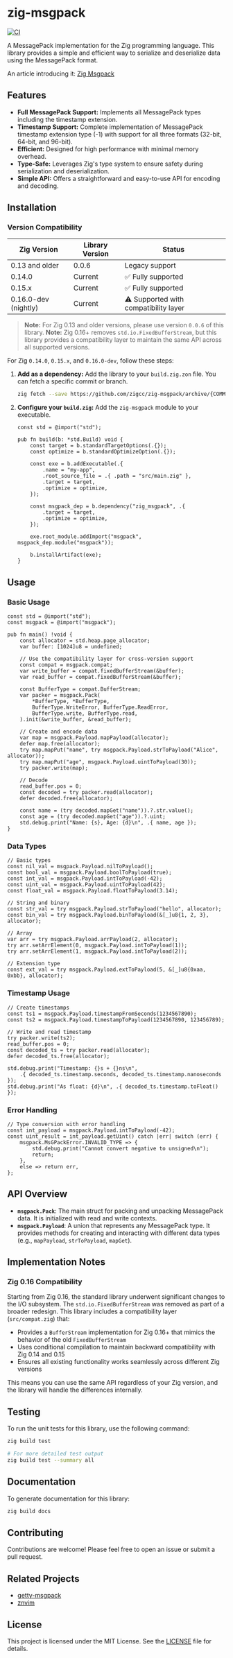# zig-msgpack

[![CI](https://github.com/zigcc/zig-msgpack/actions/workflows/ci.yml/badge.svg)](https://github.com/zigcc/zig-msgpack/actions/workflows/ci.yml)

A MessagePack implementation for the Zig programming language. This library provides a simple and efficient way to serialize and deserialize data using the MessagePack format.

An article introducing it: [Zig Msgpack](https://blog.nvimer.org/2025/09/20/zig-msgpack/)

## Features

- **Full MessagePack Support:** Implements all MessagePack types including the timestamp extension.
- **Timestamp Support:** Complete implementation of MessagePack timestamp extension type (-1) with support for all three formats (32-bit, 64-bit, and 96-bit).
- **Efficient:** Designed for high performance with minimal memory overhead.
- **Type-Safe:** Leverages Zig's type system to ensure safety during serialization and deserialization.
- **Simple API:** Offers a straightforward and easy-to-use API for encoding and decoding.

## Installation

### Version Compatibility

| Zig Version | Library Version | Status |
|-------------|----------------|---------|
| 0.13 and older | 0.0.6 | Legacy support |
| 0.14.0 | Current | ✅ Fully supported |
| 0.15.x | Current | ✅ Fully supported |
| 0.16.0-dev (nightly) | Current | ⚠️ Supported with compatibility layer |

> **Note:** For Zig 0.13 and older versions, please use version `0.0.6` of this library.
> **Note:** Zig 0.16+ removes `std.io.FixedBufferStream`, but this library provides a compatibility layer to maintain the same API across all supported versions.

For Zig `0.14.0`, `0.15.x`, and `0.16.0-dev`, follow these steps:

1.  **Add as a dependency:**
    Add the library to your `build.zig.zon` file. You can fetch a specific commit or branch.

    ```sh
    zig fetch --save https://github.com/zigcc/zig-msgpack/archive/{COMMIT_OR_BRANCH}.tar.gz
    ```

2.  **Configure your `build.zig`:**
    Add the `zig-msgpack` module to your executable.

    ```zig
    const std = @import("std");

    pub fn build(b: *std.Build) void {
        const target = b.standardTargetOptions(.{});
        const optimize = b.standardOptimizeOption(.{});

        const exe = b.addExecutable(.{
            .name = "my-app",
            .root_source_file = .{ .path = "src/main.zig" },
            .target = target,
            .optimize = optimize,
        });

        const msgpack_dep = b.dependency("zig_msgpack", .{
            .target = target,
            .optimize = optimize,
        });

        exe.root_module.addImport("msgpack", msgpack_dep.module("msgpack"));

        b.installArtifact(exe);
    }
    ```

## Usage

### Basic Usage

```zig
const std = @import("std");
const msgpack = @import("msgpack");

pub fn main() !void {
    const allocator = std.heap.page_allocator;
    var buffer: [1024]u8 = undefined;
    
    // Use the compatibility layer for cross-version support
    const compat = msgpack.compat;
    var write_buffer = compat.fixedBufferStream(&buffer);
    var read_buffer = compat.fixedBufferStream(&buffer);

    const BufferType = compat.BufferStream;
    var packer = msgpack.Pack(
        *BufferType, *BufferType,
        BufferType.WriteError, BufferType.ReadError,
        BufferType.write, BufferType.read,
    ).init(&write_buffer, &read_buffer);

    // Create and encode data
    var map = msgpack.Payload.mapPayload(allocator);
    defer map.free(allocator);
    try map.mapPut("name", try msgpack.Payload.strToPayload("Alice", allocator));
    try map.mapPut("age", msgpack.Payload.uintToPayload(30));
    try packer.write(map);

    // Decode
    read_buffer.pos = 0;
    const decoded = try packer.read(allocator);
    defer decoded.free(allocator);
    
    const name = (try decoded.mapGet("name")).?.str.value();
    const age = (try decoded.mapGet("age")).?.uint;
    std.debug.print("Name: {s}, Age: {d}\n", .{ name, age });
}
```

### Data Types

```zig
// Basic types
const nil_val = msgpack.Payload.nilToPayload();
const bool_val = msgpack.Payload.boolToPayload(true);
const int_val = msgpack.Payload.intToPayload(-42);
const uint_val = msgpack.Payload.uintToPayload(42);
const float_val = msgpack.Payload.floatToPayload(3.14);

// String and binary
const str_val = try msgpack.Payload.strToPayload("hello", allocator);
const bin_val = try msgpack.Payload.binToPayload(&[_]u8{1, 2, 3}, allocator);

// Array
var arr = try msgpack.Payload.arrPayload(2, allocator);
try arr.setArrElement(0, msgpack.Payload.intToPayload(1));
try arr.setArrElement(1, msgpack.Payload.intToPayload(2));

// Extension type
const ext_val = try msgpack.Payload.extToPayload(5, &[_]u8{0xaa, 0xbb}, allocator);
```

### Timestamp Usage

```zig
// Create timestamps
const ts1 = msgpack.Payload.timestampFromSeconds(1234567890);
const ts2 = msgpack.Payload.timestampToPayload(1234567890, 123456789);

// Write and read timestamp
try packer.write(ts2);
read_buffer.pos = 0;
const decoded_ts = try packer.read(allocator);
defer decoded_ts.free(allocator);

std.debug.print("Timestamp: {}s + {}ns\n", 
    .{ decoded_ts.timestamp.seconds, decoded_ts.timestamp.nanoseconds });
std.debug.print("As float: {d}\n", .{ decoded_ts.timestamp.toFloat() });
```

### Error Handling

```zig
// Type conversion with error handling
const int_payload = msgpack.Payload.intToPayload(-42);
const uint_result = int_payload.getUint() catch |err| switch (err) {
    msgpack.MsGPackError.INVALID_TYPE => {
        std.debug.print("Cannot convert negative to unsigned\n");
        return;
    },
    else => return err,
};
```

## API Overview

- **`msgpack.Pack`**: The main struct for packing and unpacking MessagePack data. It is initialized with read and write contexts.
- **`msgpack.Payload`**: A union that represents any MessagePack type. It provides methods for creating and interacting with different data types (e.g., `mapPayload`, `strToPayload`, `mapGet`).

## Implementation Notes

### Zig 0.16 Compatibility

Starting from Zig 0.16, the standard library underwent significant changes to the I/O subsystem. The `std.io.FixedBufferStream` was removed as part of a broader redesign. This library includes a compatibility layer (`src/compat.zig`) that:

- Provides a `BufferStream` implementation for Zig 0.16+ that mimics the behavior of the old `FixedBufferStream`
- Uses conditional compilation to maintain backward compatibility with Zig 0.14 and 0.15
- Ensures all existing functionality works seamlessly across different Zig versions

This means you can use the same API regardless of your Zig version, and the library will handle the differences internally.

## Testing

To run the unit tests for this library, use the following command:

```sh
zig build test

# For more detailed test output
zig build test --summary all
```

## Documentation

To generate documentation for this library:

```sh
zig build docs
```

## Contributing

Contributions are welcome! Please feel free to open an issue or submit a pull request.

## Related Projects

- [getty-msgpack](https://git.mzte.de/LordMZTE/getty-msgpack)
- [znvim](https://github.com/jinzhongjia/znvim)

## License

This project is licensed under the MIT License. See the [LICENSE](LICENSE) file for details.
